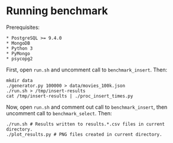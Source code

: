 Running benchmark
=================

Prerequisites:
    
    * PostgreSQL >= 9.4.0
    * MongoDB
    * Python 3
    * PyMongo
    * psycopg2

First, open `run.sh` and uncomment call to `benchmark_insert`. Then:

    mkdir data
    ./generator.py 100000 > data/movies_100k.json
    ./run.sh > /tmp/insert-results
    cat /tmp/insert-results | ./proc_insert_times.py

Now, open `run.sh` and comment out call to `benchmark_insert`, then uncomment
call to `benchmark_select`. Then:

    ./run.sh # Results written to results.*.csv files in current directory.
    ./plot_results.py # PNG files created in current directory.
